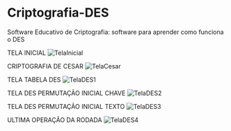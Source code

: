 # Criptografia-DES
Software Educativo de Criptografia: software para aprender como funciona o DES

TELA INICIAL
![TelaInicial](https://github.com/GermanoCesarSS/Criptografia-DES/assets/105460981/1a85edfd-948e-4b0a-9d49-e6ba3edd4b8d)


CRIPTOGRAFIA DE CESAR
![TelaCesar](https://github.com/GermanoCesarSS/Criptografia-DES/assets/105460981/fbc417b1-b707-411e-a500-aaeef63f93a4)

TELA TABELA DES 
![TelaDES1](https://github.com/GermanoCesarSS/Criptografia-DES/assets/105460981/9d14d424-ca98-4cfc-a1d2-749fc29a2255)

TELA DES PERMUTAÇÃO INICIAL CHAVE
![TelaDES2](https://github.com/GermanoCesarSS/Criptografia-DES/assets/105460981/6e6c8684-e869-4ec2-8dc2-b791b70cfbaa)

TELA DES PERMUTAÇÃO INICIAL TEXTO
![TelaDES3](https://github.com/GermanoCesarSS/Criptografia-DES/assets/105460981/1228d6a7-4d1e-4c0c-b6a2-a781d5f6f941)

ULTIMA OPERAÇÃO DA RODADA
![TelaDES4](https://github.com/GermanoCesarSS/Criptografia-DES/assets/105460981/01ed19c9-01d7-4c21-af44-438c064f370d)

